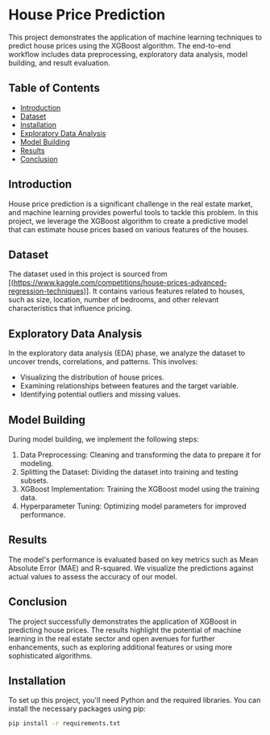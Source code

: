 # House Price Prediction

This project demonstrates the application of machine learning techniques to predict house prices using the XGBoost algorithm. The end-to-end workflow includes data preprocessing, exploratory data analysis, model building, and result evaluation.

## Table of Contents
- [Introduction](#introduction)
- [Dataset](#dataset)
- [Installation](#installation)
- [Exploratory Data Analysis](#exploratory-data-analysis)
- [Model Building](#model-building)
- [Results](#results)
- [Conclusion](#conclusion)

## Introduction

House price prediction is a significant challenge in the real estate market, and machine learning provides powerful tools to tackle this problem. In this project, we leverage the XGBoost algorithm to create a predictive model that can estimate house prices based on various features of the houses.

## Dataset

The dataset used in this project is sourced from [(https://www.kaggle.com/competitions/house-prices-advanced-regression-techniques)]. It contains various features related to houses, such as size, location, number of bedrooms, and other relevant characteristics that influence pricing.


## Exploratory Data Analysis

In the exploratory data analysis (EDA) phase, we analyze the dataset to uncover trends, correlations, and patterns. This involves:

- Visualizing the distribution of house prices.
- Examining relationships between features and the target variable.
- Identifying potential outliers and missing values.

## Model Building

During model building, we implement the following steps:

1. Data Preprocessing: Cleaning and transforming the data to prepare it for modeling.
2. Splitting the Dataset: Dividing the dataset into training and testing subsets.
3. XGBoost Implementation: Training the XGBoost model using the training data.
4. Hyperparameter Tuning: Optimizing model parameters for improved performance.

## Results

The model's performance is evaluated based on key metrics such as Mean Absolute Error (MAE) and R-squared. We visualize the predictions against actual values to assess the accuracy of our model.

## Conclusion

The project successfully demonstrates the application of XGBoost in predicting house prices. The results highlight the potential of machine learning in the real estate sector and open avenues for further enhancements, such as exploring additional features or using more sophisticated algorithms.

## Installation

To set up this project, you'll need Python and the required libraries. You can install the necessary packages using pip:

```bash
pip install -r requirements.txt
```
